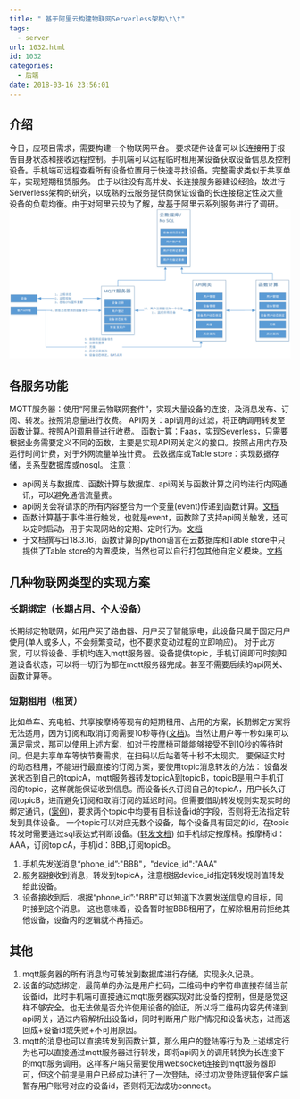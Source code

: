 ```yaml
---
title: " 基于阿里云构建物联网Serverless架构\t\t"
tags:
  - server
url: 1032.html
id: 1032
categories:
  - 后端
date: 2018-03-16 23:56:01
---
```


介绍
--

今日，应项目需求，需要构建一个物联网平台。 要求硬件设备可以长连接用于报告自身状态和接收远程控制。手机端可以远程临时租用某设备获取设备信息及控制设备。手机端可远程查看所有设备位置用于快速寻找设备。完整需求类似于共享单车，实现短期租赁服务。 由于以往没有高并发、长连接服务器建设经验，故进行Serverless架构的研究，以成熟的云服务提供商保证设备的长连接稳定性及大量设备的负载均衡。由于对阿里云较为了解，故基于阿里云系列服务进行了调研。 ![](https://github.com/TechieL/MyBlogPictureBackup/raw/master/%E5%9B%BE%E7%89%87/%E6%96%87%E7%AB%A0%E5%9B%BE%E7%89%87/%E5%9F%BA%E4%BA%8E%E9%98%BF%E9%87%8C%E4%BA%91%E6%9E%84%E5%BB%BA%E7%89%A9%E8%81%94%E7%BD%91Severless%E6%9E%B6%E6%9E%84/1.jpg)

各服务功能
-----

MQTT服务器：使用“阿里云物联网套件”，实现大量设备的连接，及消息发布、订阅、转发。按照消息量进行收费。 API网关：api调用的过滤，将正确调用转发至函数计算。按照API调用量进行收费。 函数计算：Faas，实现Severless，只需要根据业务需要定义不同的函数，主要是实现API网关定义的接口。按照占用内存及运行时间计费，对于外网流量单独计费。 云数据库或Table store：实现数据存储，关系型数据库或nosql。 注意：

*   api网关与数据库、函数计算与数据库、api网关与函数计算之间均进行内网通讯，可以避免通信流量费。
*   api网关会将请求的所有内容整合为一个变量(event)传递到函数计算。[文档](https://help.aliyun.com/document_detail/66672.html)
*   函数计算基于事件进行触发，也就是event，函数除了支持api网关触发，还可以定时启动，用于实现网站的定期、定时行为。[文档](https://help.aliyun.com/document_detail/68172.html)
*   于文档撰写日18.3.16，函数计算的python语言在云数据库和Table store中只提供了Table store的内置模块，当然也可以自行打包其他自定义模块。[文档](https://help.aliyun.com/document_detail/56316.html)

几种物联网类型的实现方案
------------

### 长期绑定（长期占用、个人设备）

长期绑定物联网，如用户买了路由器、用户买了智能家电，此设备只属于固定用户使用(单人或多人，不会频繁变动，也不要求变动过程的立即响应)。 对于此方案，可以将设备、手机均连入mqtt服务器。设备提供topic，手机订阅即可时刻知道设备状态，可以将一切行为都在mqtt服务器完成。甚至不需要后续的api网关、函数计算等。

### 短期租用（租赁）

比如单车、充电桩、共享按摩椅等现有的短期租用、占用的方案，长期绑定方案将无法适用，因为订阅和取消订阅需要10秒等待([文档](https://help.aliyun.com/document_detail/30527.html))。当然让用户等十秒如果可以满足需求，那可以使用上述方案，如对于按摩椅可能能够接受不到10秒的等待时间。但是共享单车等快节奏需求，在扫码以后站着等十秒不太现实。 要保证实时的动态租用，不能进行最直接的订阅方案，要使用topic消息转发的方法： 设备发送状态到自己的topicA，mqtt服务器转发topicA到topicB，topicB是用户手机订阅的topic，这样就能保证收到信息。而设备长久订阅自己的topicA，用户长久订阅topicB，进而避免订阅和取消订阅的延迟时间。但需要借助转发规则实现实时的绑定通讯，([案例](https://help.aliyun.com/document_detail/58579.html))，要求两个topic中均要有目标设备id的字段，否则将无法指定转发到具体设备。 一个topic可以对应无数个设备，每个设备具有固定的id，在topic转发时需要通过sql表达式判断设备。([转发文档](https://help.aliyun.com/document_detail/42734.html)) 如手机绑定按摩椅。按摩椅id：AAA，订阅topicA，手机id：BBB,订阅topicB。

1.  手机先发送消息“phone\_id”:"BBB"，"device\_id":"AAA"
2.  服务器接收到消息，转发到topicA，注意根据device_id指定转发规则值转发给此设备。
3.  设备接收到后，根据“phone_id”:"BBB"可以知道下次要发送信息的目标，同时接到这个消息。 这也意味着，设备暂时被BBB租用了，在解除租用前拒绝其他设备，设备内的逻辑就不再描述。

其他
--

1.  mqtt服务器的所有消息均可转发到数据库进行存储，实现永久记录。
2.  设备的动态绑定，最简单的办法是用户扫码，二维码中的字符串直接存储当前设备id，此时手机端可直接通过mqtt服务器实现对此设备的控制，但是感觉这样不够安全。也无法做是否允许使用设备的验证，所以将二维码内容先传递到api网关，通过内容解析出设备id，同时判断用户账户情况和设备状态，进而返回成+设备id或失败+不可用原因。
3.  mqtt的消息也可以直接转发到函数计算，那么用户的登陆等行为及上述绑定行为也可以直接通过mqtt服务器进行转发，即将api网关的调用转换为长连接下的mqtt服务调用。这样客户端只需要使用websocket连接到mqtt服务器即可，但这个前提是用户已经成功进行了一次登陆，经过初次登陆逻辑使客户端暂存用户账号对应的设备id，否则将无法成功connect。